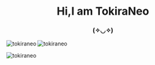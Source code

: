 <h1 align="center">Hi,I am TokiraNeo</h1>
<h3 align="center">(✧◡✧)</h3>

<p><img align="left" src="https://github-readme-stats.vercel.app/api/top-langs?username=tokiraneo&show_icons=true&theme=dracula&title_color=dba4f4&text_color=87f8ae&bg_color=ffffff&locale=en&layout=compact" alt="tokiraneo" /></p>

<p>&nbsp;<img align="left" src="https://github-readme-stats.vercel.app/api?username=tokiraneo&show_icons=true&theme=dracula&title_color=dba4f4&text_color=87f8ae&bg_color=ffffff&locale=en" alt="tokiraneo" /></p>

<p><img align="left" src="https://github-readme-streak-stats.herokuapp.com/?user=tokiraneo&" alt="tokiraneo" /></p>
